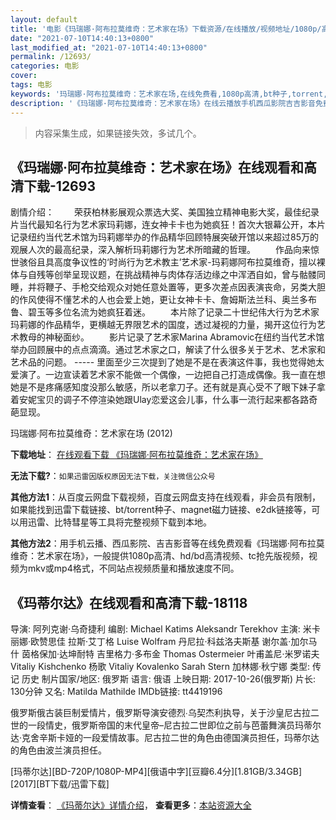 ```yaml
---
layout: default
title: '电影《玛瑞娜·阿布拉莫维奇：艺术家在场》下载资源/在线播放/视频地址/1080p/高清/蓝光'
date: "2021-07-10T14:40:13+0800"
last_modified_at: "2021-07-10T14:40:13+0800"
permalink: /12693/
categories: 电影
cover:
tags: 电影
keywords: '玛瑞娜·阿布拉莫维奇：艺术家在场,在线免费看,1080p高清,bt种子,torrent,百度云盘,magnet,磁力链,迅雷下载资源'
description: '《玛瑞娜·阿布拉莫维奇：艺术家在场》在线云播放手机西瓜影院吉吉影音免费看，1080p高清bd/hd未删减完整版和tc抢先枪版，mkv/mp4格式，附带bt/torrent种子、magnet/磁力链、百度云盘、网盘资源迅雷下载链接'
---
```


>内容采集生成，如果链接失效，多试几个。


## 《玛瑞娜·阿布拉莫维奇：艺术家在场》在线观看和高清下载-12693

剧情介绍： 　　荣获柏林影展观众票选大奖、美国独立精神电影大奖，最佳纪录片当代最知名行为艺术家玛莉娜，连女神卡卡也为她疯狂！首次大银幕公开，本片记录纽约当代艺术馆为玛莉娜举办的作品精华回顾特展突破开馆以来超过85万的观展人次的最高纪录，深入解析玛莉娜行为艺术所暗藏的哲理。 　　作品向来惊世骇俗且具高度争议性的‘时尚行为艺术教主’艺术家-玛莉娜阿布拉莫维奇，擅以裸体与自残等创举呈现议题，在挑战精神与肉体存活边缘之中浑洒自如，曾与骷髅同睡，并将鞭子、手枪交给观众对她任意处置等，更多次差点因表演丧命，另类大胆的作风使得不懂艺术的人也会爱上她，更让女神卡卡、詹姆斯法兰科、奥兰多布鲁、碧玉等多位名流为她疯狂着迷。 　　本片除了记录二十世纪伟大行为艺术家玛莉娜的作品精华，更横越无界限艺术的国度，透过凝视的力量，揭开这位行为艺术教母的神秘面纱。 　　影片记录了艺术家Marina Abramovic在纽约当代艺术馆举办回顾展中的点点滴滴。通过艺术家之口，解读了什么很多关于艺术、艺术家和艺术品的问题。 ----- 里面至少三次提到了她是不是在表演这件事，我也觉得她太爱演了。一边宣读着艺术家不能做一个偶像，一边把自己打造成偶像。我一直在想她是不是疼痛感知度没那么敏感，所以老拿刀子。还有就是真心受不了眼下妹子拿着安妮宝贝的调子不停渲染她跟Ulay恋爱这会儿事，什么事一流行起来都各路奇葩显现。


玛瑞娜·阿布拉莫维奇：艺术家在场 (2012)

**下载地址**： [在线观看下载 《玛瑞娜·阿布拉莫维奇：艺术家在场》](https://www.btbtdy.me/btdy/dy6636.html) 


**无法下载?**：`如果迅雷因版权原因无法下载，关注微信公众号 `

**其他方法1**：从百度云网盘下载视频，百度云网盘支持在线观看，非会员有限制，如果能找到迅雷下载链接、bt/torrent种子、magnet磁力链接、e2dk链接等，可以用迅雷、比特彗星等工具将完整视频下载到本地。

**其他方法2**：用手机云播、西瓜影院、吉吉影音等在线免费观看《玛瑞娜·阿布拉莫维奇：艺术家在场》，一般提供1080p高清、hd/bd高清视频、tc抢先版视频，视频为mkv或mp4格式，不同站点视频质量和播放速度不同。


## 《玛蒂尔达》在线观看和高清下载-18118

导演: 阿列克谢·乌奇捷利 编剧: Michael Katims Aleksandr Terekhov 主演: 米卡丽娜·欧赞思佳 拉斯·艾丁格 Luise Wolfram 丹尼拉·科兹洛夫斯基 谢尔盖·加尔马什 茵格保加·达坤耐特 吉里格力·多布金 Thomas Ostermeier 叶甫盖尼·米罗诺夫 Vitaliy Kishchenko 杨歌 Vitaliy Kovalenko Sarah Stern 加林娜·秋宁娜 类型: 传记 历史 制片国家/地区: 俄罗斯 语言: 俄语 上映日期: 2017-10-26(俄罗斯) 片长: 130分钟 又名: Matilda Mathilde IMDb链接: tt4419196

俄罗斯俄古装巨制爱情片，俄罗斯导演安德烈∙乌契杰利执导，关于沙皇尼古拉二世的一段情史，俄罗斯帝国的末代皇帝–尼古拉二世即位之前与芭蕾舞演员玛蒂尔达·克舍辛斯卡娅的一段爱情故事。尼古拉二世的角色由德国演员担任，玛蒂尔达的角色由波兰演员担任。


[玛蒂尔达][BD-720P/1080P-MP4][俄语中字][豆瓣6.4分][1.81GB/3.34GB][2017][BT下载/迅雷下载]

**详情查看**： [《玛蒂尔达》详情介绍](/movie/18118/)， **查看更多**：[本站资源大全](/movie/t/all/)

